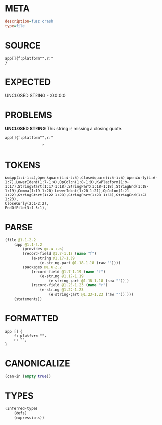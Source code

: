 # META
~~~ini
description=fuzz crash
type=file
~~~
# SOURCE
~~~roc
app[]{f:platform"",r:"
}
~~~
# EXPECTED
UNCLOSED STRING - :0:0:0:0
# PROBLEMS
**UNCLOSED STRING**
This string is missing a closing quote.

```roc
app[]{f:platform"",r:"
```
                     ^


# TOKENS
~~~zig
KwApp(1:1-1:4),OpenSquare(1:4-1:5),CloseSquare(1:5-1:6),OpenCurly(1:6-1:7),LowerIdent(1:7-1:8),OpColon(1:8-1:9),KwPlatform(1:9-1:17),StringStart(1:17-1:18),StringPart(1:18-1:18),StringEnd(1:18-1:19),Comma(1:19-1:20),LowerIdent(1:20-1:21),OpColon(1:21-1:22),StringStart(1:22-1:23),StringPart(1:23-1:23),StringEnd(1:23-1:23),
CloseCurly(2:1-2:2),
EndOfFile(3:1-3:1),
~~~
# PARSE
~~~clojure
(file @1.1-2.2
	(app @1.1-2.2
		(provides @1.4-1.6)
		(record-field @1.7-1.19 (name "f")
			(e-string @1.17-1.19
				(e-string-part @1.18-1.18 (raw ""))))
		(packages @1.6-2.2
			(record-field @1.7-1.19 (name "f")
				(e-string @1.17-1.19
					(e-string-part @1.18-1.18 (raw ""))))
			(record-field @1.20-1.23 (name "r")
				(e-string @1.22-1.23
					(e-string-part @1.23-1.23 (raw ""))))))
	(statements))
~~~
# FORMATTED
~~~roc
app [] {
	f: platform "",
	r: "",
}
~~~
# CANONICALIZE
~~~clojure
(can-ir (empty true))
~~~
# TYPES
~~~clojure
(inferred-types
	(defs)
	(expressions))
~~~
